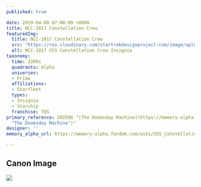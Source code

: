 ```yaml
---
published: true

date: 2019-04-08 07:00:00 +0000
title: NCC-1017 Constellation Crew
featuredImg:
  title: NCC-1017 Constellation Crew
  src: "https://res.cloudinary.com/startrekdesignproject-com/image/upload/v1554857839/NCC-1017-Constellation.png"
  alt: NCC-1017 USS Constellation Crew Insignia
taxonomy:
  time: 2200s
  quadrants: Alpha
  universes:
  - Prime
  affiliations:
  - Starfleet
  types:
  - Insignia
  - Starship
  franchise: TOS
primary_reference: S02E06 "[The Doomsday Machine](https://memory-alpha.fandom.com/wiki/The_Doomsday_Machine
  "The Doomsday Machine")"
designer: ''
memory_alpha_url: https://memory-alpha.fandom.com/wiki/USS_Constellation_(NCC-1017)

---
```

## Canon Image

![](https://res.cloudinary.com/startrekdesignproject-com/image/upload/v1554754975/NCC-1017-Constellation1.jpg)